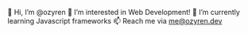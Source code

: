 👋 Hi, I’m @ozyren
👀 I’m interested in Web Development!
🌱 I’m currently learning Javascript frameworks
📫 Reach me via me@ozyren.dev
